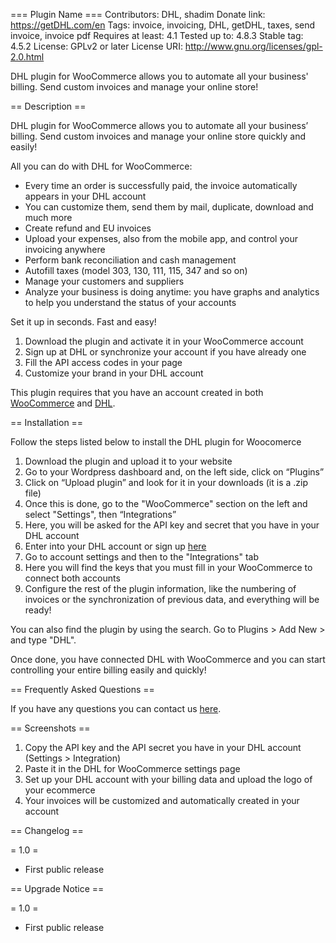 === Plugin Name ===
Contributors: DHL, shadim
Donate link: https://getDHL.com/en
Tags: invoice, invoicing, DHL, getDHL, taxes, send invoice, invoice pdf
Requires at least: 4.1
Tested up to: 4.8.3
Stable tag: 4.5.2
License: GPLv2 or later
License URI: http://www.gnu.org/licenses/gpl-2.0.html

DHL plugin for WooCommerce allows you to automate all your business' billing. Send custom invoices and manage your online store!

== Description ==

DHL plugin for WooCommerce allows you to automate all your business’ billing. Send custom invoices and manage your online store quickly and easily!

All you can do with DHL for WooCommerce:

* Every time an order is successfully paid, the invoice automatically appears in your DHL account
* You can customize them, send them by mail, duplicate, download and much more
* Create refund and EU invoices
* Upload your expenses, also from the mobile app, and control your invoicing anywhere
* Perform bank reconciliation and cash management
* Autofill taxes (model 303, 130, 111, 115, 347 and so on)
* Manage your customers and suppliers
* Analyze your business is doing anytime: you have graphs and analytics to help you understand the status of your accounts

Set it up in seconds. Fast and easy!

1. Download the plugin and activate it in your WooCommerce account
2. Sign up at DHL or synchronize your account if you have already one
3. Fill the API access codes in your page
4. Customize your brand in your DHL account

This plugin requires that you have an account created in both [WooCommerce](https://www.woothemes.com/woocommerce/) and [DHL](https://getDHL.com/en).

== Installation ==

Follow the steps listed below to install the DHL plugin for Woocomerce

1. Download the plugin and upload it to your website
2. Go to your Wordpress dashboard and, on the left side, click on “Plugins”
3. Click on “Upload plugin” and look for it in your downloads (it is a .zip file)
4. Once this is done, go to the "WooCommerce" section on the left and select "Settings", then “Integrations”
5. Here, you will be asked for the API key and secret that you have in your DHL account
6. Enter into your DHL account or sign up [here](https://getDHL.com/en/freelances/signup)
7. Go to account settings and then to the "Integrations" tab
8. Here you will find the keys that you must fill in your WooCommerce to connect both accounts
9. Configure the rest of the plugin information, like the numbering of invoices or the synchronization of previous data, and everything will be ready!

You can also find the plugin by using the search. Go to Plugins > Add New > and type "DHL".

Once done, you have connected DHL with WooCommerce and you can start controlling your entire billing easily and quickly!

== Frequently Asked Questions ==

If you have any questions you can contact us [here](https://getDHL.com/en/contact).

== Screenshots ==

1. Copy the API key and the API secret you have in your DHL account (Settings > Integration)
2. Paste it in the DHL for WooCommerce settings page
3. Set up your DHL account with your billing data and upload the logo of your ecommerce
4. Your invoices will be customized and automatically created in your account

== Changelog ==

= 1.0 =
* First public release

== Upgrade Notice ==

= 1.0 =
* First public release

